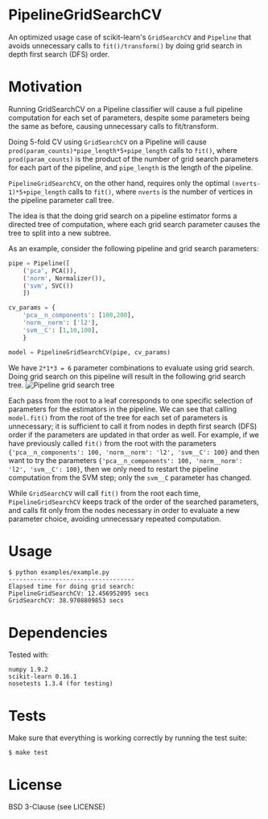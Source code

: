 
PipelineGridSearchCV
====================
An optimized usage case of scikit-learn's `GridSearchCV` and `Pipeline` that
avoids unnecessary calls to `fit()/transform()` by doing grid search in
depth first search (DFS) order.

Motivation
==========
Running GridSearchCV on a Pipeline classifier will cause
a full pipeline computation for each set of parameters,
despite some parameters being the same as before,
causing unnecessary calls to fit/transform.

Doing 5-fold CV using `GridSearchCV` on a Pipeline will
cause `prod(param_counts)*pipe_length*5+pipe_length` calls to `fit()`,
where `prod(param_counts)` is the product of the number of grid search
parameters for each part of the pipeline, and `pipe_length` is the
length of the pipeline.

`PipelineGridSearchCV`, on the other hand, requires only the optimal
`(nverts-1)*5+pipe_length` calls to `fit()`,
where `nverts` is the number of vertices in the pipeline parameter call
tree.

The idea is that the doing grid search on a pipeline estimator forms
a directed tree of computation, where each grid search parameter causes
the tree to split into a new subtree.
 
As an example, consider the following pipeline and grid search parameters:
```python
pipe = Pipeline([
    ('pca', PCA()), 
    ('norm', Normalizer()), 
    ('svm', SVC())
    ])

cv_params = {
    'pca__n_components': [100,200],
    'norm__norm': ['l2'],
    'svm__C': [1,10,100],
    }

model = PipelineGridSearchCV(pipe, cv_params)
```

We have `2*1*3 = 6` parameter combinations to evaluate using grid search.
Doing grid search on this pipeline will result in the following grid search tree.
![Pipeline grid search tree](https://cloud.githubusercontent.com/assets/3026734/8267030/675c638c-178a-11e5-8efe-bf0d52ddd8b9.png)

Each pass from the root to a leaf corresponds to one specific selection of parameters for
the estimators in the pipeline.
We can see that calling `model.fit()` from the root of the tree for each set of parameters is unnecessary;
it is sufficient to call it from nodes in depth first search (DFS) order if the parameters are updated in that order as well.
For example, if we have previously called `fit()` from the root with the parameters `{'pca__n_components': 100, 'norm__norm': 'l2', 'svm__C': 100}`
and then want to try the parameters `{'pca__n_components': 100, 'norm__norm': 'l2', 'svm__C': 100}`, then we only need to restart the pipeline
computation from the SVM step; only the `svm__C` parameter has changed.

While `GridSearchCV` will call `fit()` from the root each time, `PipelineGridSearchCV` keeps track of the order of the searched
parameters, and calls fit only from the nodes necessary in order to evaluate a new parameter choice, avoiding unnecessary repeated computation.

Usage
=====
```
$ python examples/example.py
-----------------------------------
Elapsed time for doing grid search:
PipelineGridSearchCV: 12.456952095 secs
GridSearchCV: 38.9708809853 secs
```

Dependencies
============
Tested with:
```
numpy 1.9.2
scikit-learn 0.16.1
nosetests 1.3.4 (for testing)
```

Tests
=====
Make sure that everything is working correctly by running the test suite:
```
$ make test
```

License
=======
BSD 3-Clause (see LICENSE)
